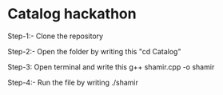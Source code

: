 # Catalog hackathon

Step-1:- Clone the repository

Step-2:- Open the folder by writing this "cd Catalog"

Step-3: Open terminal and write this g++ shamir.cpp -o shamir

Step-4:- Run the file by writing ./shamir
